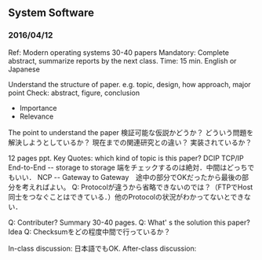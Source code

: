 ## System Software

### 2016/04/12  
Ref: Modern operating systems
30-40 papers
Mandatory: Complete abstract, summarize reports by the next class.
Time: 15 min. English or Japanese

Understand the structure of paper. e.g. topic, design, how approach, major point
Check: abstract, figure, conclusion
- Importance
- Relevance

The point to understand the paper
検証可能な仮説かどうか？
どういう問題を解決しようとしているか？
現在までの関連研究との違い？
実装されているか？

12 pages ppt.
Key Quotes: which kind of topic is this paper?
DCIP TCP/IP
End-to-End -- storage to storage 端をチェックするのは絶対．中間はどっちでもいい．
NCP -- Gateway to Gateway　途中の部分でOKだったから最後の部分を考えればよい。
Q: Protocolが違うから省略できないのでは？（FTPでHost同士をつなぐことはできている．）他のProtocolの状況がわかってないとできない．

Q: Contributer? Summary 30-40 pages.
Q: What' s the solution this paper? Idea
Q: Checksumをどの程度中間で行っているか？

In-class discussion: 日本語でもOK.
After-class discussion:
